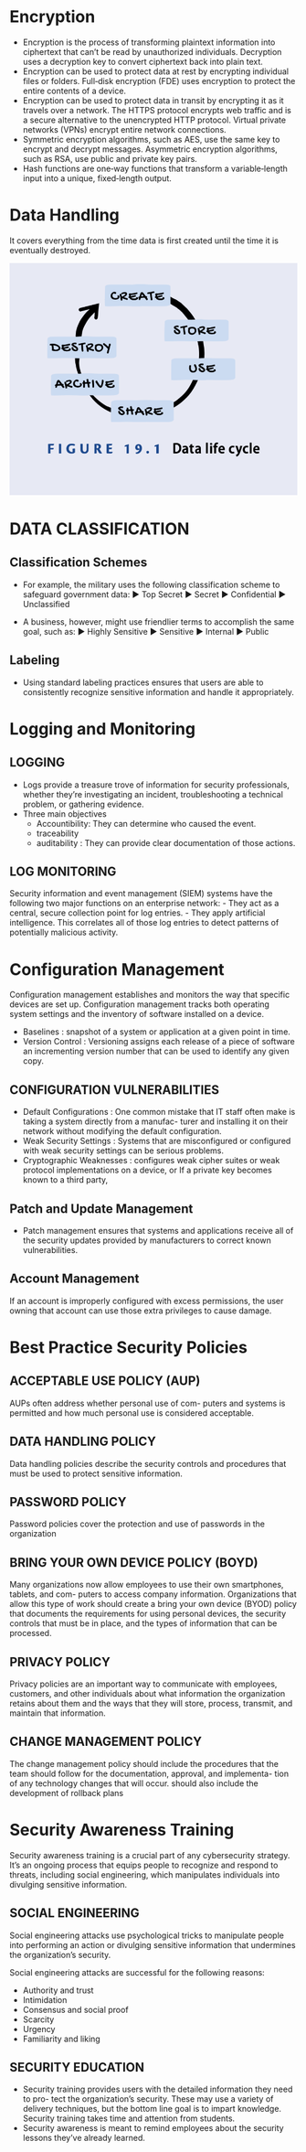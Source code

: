 # Encryption

- Encryption is the process of transforming plaintext information into ciphertext that can’t be read by unauthorized individuals. Decryption uses a decryption key to convert ciphertext back into plain text.
- Encryption can be used to protect data at rest by encrypting individual files or folders. Full‐disk encryption (FDE) uses encryption to protect the entire contents of a device.
- Encryption can be used to protect data in transit by encrypting it as it travels over a network. The HTTPS protocol encrypts web traffic and is a secure alternative to the unencrypted HTTP protocol. Virtual private networks (VPNs) encrypt entire network connections.
- Symmetric encryption algorithms, such as AES, use the same key to encrypt and decrypt messages. Asymmetric encryption algorithms, such as RSA, use public and private key pairs.
- Hash functions are one‐way functions that transform a variable‐length input into a unique, fixed‐length output.

# Data Handling
It covers everything from the time data
is first created until the time it is eventually destroyed.

![alt text](image-7.png)

# DATA CLASSIFICATION
## Classification Schemes
- For example, the military uses the following classification scheme to safeguard government data:
▶ Top Secret
▶ Secret
▶ Confidential
▶ Unclassified

- A business, however, might use friendlier terms to accomplish the same goal, such as:
▶ Highly Sensitive
▶ Sensitive
▶ Internal
▶ Public

## Labeling
- Using standard labeling practices ensures that users are able to consistently recognize sensitive information and handle it appropriately.

# Logging and Monitoring

## LOGGING
- Logs provide a treasure trove of information for security professionals, whether they’re investigating an incident, troubleshooting a technical problem, or gathering evidence.
- Three main objectives
    - Accountibility: They can determine who caused the event. 
    - traceability
    - auditability : They can provide clear documentation of those actions.

## LOG MONITORING
Security information and event management (SIEM) systems have the following two major functions on an enterprise network:
    - They act as a central, secure collection point for log entries.
    - They apply artificial intelligence. This correlates all of those log entries to detect patterns of potentially malicious activity.

# Configuration Management
Configuration management establishes and monitors the way that specific devices are set up. Configuration management tracks both operating system settings and the inventory of software installed on a device.
- Baselines : snapshot of a system or application at a given point in time. 
- Version Control : Versioning assigns each release of a piece of software an incrementing version number that can be used to identify any given copy.

## CONFIGURATION VULNERABILITIES
- Default Configurations : 
One common mistake that IT staff often make is taking a system directly from a manufac- turer and installing it on their network without modifying the default configuration.
- Weak Security Settings : Systems that are misconfigured or configured with weak security settings can be serious problems.
- Cryptographic Weaknesses : configures weak cipher suites or weak protocol implementations on a device, or If a private key becomes known to a third party,

## Patch and Update Management
- Patch management ensures that systems and applications receive all of the security updates provided by manufacturers to correct known vulnerabilities. 

## Account Management
If an account is improperly configured with excess permissions, the user owning that account can use those extra privileges to cause damage.

# Best Practice Security Policies

## ACCEPTABLE USE POLICY (AUP)
AUPs often address whether personal use of com- puters and systems is permitted and how much personal use is considered acceptable.

## DATA HANDLING POLICY
Data handling policies describe the security controls and procedures that must be used to protect sensitive information. 

## PASSWORD POLICY
Password policies cover the protection and use of passwords in the organization

## BRING YOUR OWN DEVICE POLICY (BOYD)
Many organizations now allow employees to use their own smartphones, tablets, and com- puters to access company information. Organizations that allow this type of work should create a bring your own device (BYOD) policy that documents the requirements for using personal devices, the security controls that must be in place, and the types of information that can be processed.

## PRIVACY POLICY
Privacy policies are an important way to communicate with employees, customers, and other individuals about what information the organization retains about them and the ways that they will store, process, transmit, and maintain that information.

## CHANGE MANAGEMENT POLICY
The change management policy should include the procedures that the team should follow for the documentation, approval, and implementa- tion of any technology changes that will occur.
should also include the development of rollback plans

# Security Awareness Training
Security awareness training is a crucial part of any cybersecurity strategy. It’s an ongoing process that equips people to recognize and respond to threats, including social engineering, which manipulates individuals into divulging sensitive information.

## SOCIAL ENGINEERING
Social engineering attacks use psychological tricks to manipulate people into performing an action or divulging sensitive information that undermines the organization’s security. 

Social engineering attacks are successful for the following reasons:
- Authority and trust
- Intimidation
- Consensus and social proof
- Scarcity
- Urgency
- Familiarity and liking

## SECURITY EDUCATION

- Security training provides users with the detailed information they need to pro- tect the organization’s security. These may use a variety of delivery techniques, but the bottom line goal is to impart knowledge. Security training takes time and attention from students.
- Security awareness is meant to remind employees about the security lessons they’ve already learned. 